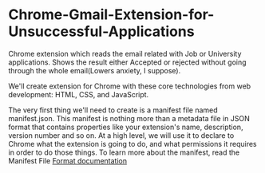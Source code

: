 # Chrome-Gmail-Extension-for-Unsuccessful-Applications
Chrome extension which reads the email related with Job or University applications. Shows the result either Accepted or rejected without going through the whole email(Lowers anxiety, I suppose).

We'll create extension for Chrome with these core technologies from web development: HTML, CSS, and JavaScript.


The very first thing we'll need to create is a manifest file named manifest.json. This manifest is nothing more than a metadata file in JSON format that contains properties like your extension's name, description, version number and so on.
At a high level, we will use it to declare to Chrome what the extension is going to do, and what permissions it requires in order to do those things. To learn more about the manifest, read the Manifest File [Format documentation](https://developer.chrome.com/extensions/manifest)
